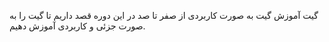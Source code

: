   گیت
آموزش گیت به صورت کاربردی از صفر تا صد
در این دوره قصد داریم تا  گیت را به صورت جزئی و کاربردی آموزش دهیم.

